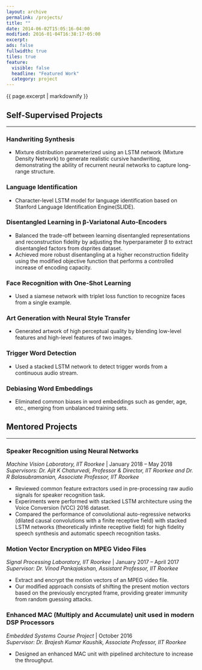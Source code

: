 ```yaml
---
layout: archive
permalink: /projects/
title: ""
date: 2014-06-02T15:05:16-04:00
modified: 2016-01-04T16:38:17-05:00
excerpt: 
ads: false
fullwidth: true
tiles: true
feature:
  visible: false
  headline: "Featured Work"
  category: project
---
```


{{ page.excerpt | markdownify }}

## Self-Supervised Projects
<hr>

### Handwriting Synthesis
* Mixture distribution parameterized using an LSTM network (Mixture Density Network) to generate realistic
cursive handwriting, demonstrating the ability of recurrent neural networks to capture long-range structure.

### Language Identification
* Character-level LSTM model for language identification based on Stanford Language Identification Engine(SLIDE).

### Disentangled Learning in β-Variatonal Auto-Encoders
* Balanced the trade-off between learning disentangled representations and reconstruction fidelity by adjusting the
hyperparameter β to extract disentangled factors from dsprites dataset. <br>
* Achieved more robust disentangling at a higher reconstruction fidelity using the modified objective function that
performs a controlled increase of encoding capacity.

### Face Recognition with One-Shot Learning
*  Used a siamese network with triplet loss function to recognize faces from a single example.

### Art Generation with Neural Style Transfer
* Generated artwork of high perceptual quality by blending low-level features and high-level features of two images.

### Trigger Word Detection
* Used a stacked LSTM network to detect trigger words from a continuous audio stream.

### Debiasing Word Embeddings
* Eliminated common biases in word embeddings such as gender, age, etc., emerging from unbalanced training sets.

## Mentored Projects
<hr>

### Speaker Recognition using Neural Networks

*Machine Vision Laboratory, IIT Roorkee* \| January 2018 – May 2018<br>
<i>Supervisors: Dr. Ajit K Chaturvedi, Professor & Director, IIT Roorkee and Dr. R Balasubramanian, Associate Professor, IIT Roorkee</i><br>
* Reviewed common feature extractors used in pre-processing raw audio signals for speaker recognition task.<br>
* Experiments were performed with stacked LSTM architecture using the Voice Conversion (VCC) 2016 dataset.<br>
* Compared the performance of convolutional auto-regressive networks (dilated causal convolutions with a finite
receptive field) with stacked LSTM networks (theoretically infinite receptive field) for high fidelity speech synthesis
and automatic speech recognition tasks.

### Motion Vector Encryption on MPEG Video Files

*Signal Processing Laboratory, IIT Roorkee* \| January 2017 – April 2017<br>
<i>Supervisor: Dr. Vinod Pankajakshan, Assistant Professor, IIT Roorkee</i><br>
* Extract and encrypt the motion vectors of an MPEG video file.<br>
* Our modified approach consists of shifting the present motion vectors based on the previously encrypted frame, providing greater immunity from random guessing attacks.<br>

### Enhanced MAC (Multiply and Accumulate) unit used in modern DSP Processors

*Embedded Systems Course Project* \| October 2016<br>
<i>Supervisor: Dr. Brajesh Kumar Kaushik, Associate Professor, IIT Roorkee</i><br>
* Designed an enhanced MAC unit with pipelined architecture to increase the throughput.<br>
